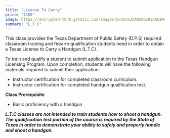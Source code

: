 ```yaml
---
title: "License To Carry"
price: "$185"
image: https://encrypted-tbn0.gstatic.com/images?q=tbn%3AANd9GcRJGAL9MeiEXilSelhFWg4pjVXRVQdQAROHlA&usqp=CAU
summary: "L.T.C"
---
```

This class provides the Texas Department of Public Safety (D.P.S) required classroom training and firearm qualification students need in order to obtain a Texas License to Carry a Handgun (L.T.C).

To train and qualify a student to submit application to the Texas Handgun Licensing Program. Upon completion, students will have the following materials required to submit their application:
-   Instructor certification for completed classroom curriculum.
-   Instructor certification for completed handgun qualification test.

**Class Prerequisite**
-   Basic proficiency with a handgun

***L.T.C classes are not intended to train students how to shoot a handgun. The qualification test portion of the course is required by the State of Texas in order to demonstrate your ability to safely and properly handle and shoot a handgun.***


<!--stackedit_data:
eyJoaXN0b3J5IjpbLTIxNDQzNjMxNjksLTU1NTMzOTAzMiwtNj
k3NjMzMDE2LC0xNDQ5NzU0MTA0LC04MDY1OTMzLC0xNTc5NDA2
MzM3LDI5ODUxNjc0MF19
-->
